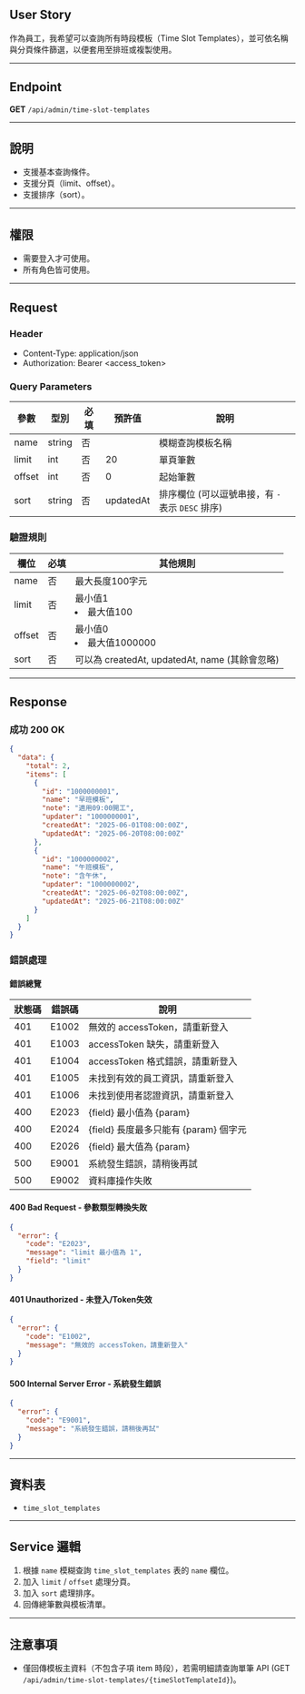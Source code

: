 ## User Story

作為員工，我希望可以查詢所有時段模板（Time Slot Templates），並可依名稱與分頁條件篩選，以便套用至排班或複製使用。

---

## Endpoint

**GET** `/api/admin/time-slot-templates`

---

## 說明

- 支援基本查詢條件。
- 支援分頁（limit、offset）。
- 支援排序（sort）。

---

## 權限

- 需要登入才可使用。
- 所有角色皆可使用。

---

## Request

### Header

- Content-Type: application/json
- Authorization: Bearer <access_token>

### Query Parameters

| 參數   | 型別   | 必填 | 預許值    | 說明                                             |
| ------ | ------ | ---- | --------- | ------------------------------------------------ |
| name   | string | 否   |           | 模糊查詢模板名稱                                 |
| limit  | int    | 否   | 20        | 單頁筆數                                         |
| offset | int    | 否   | 0         | 起始筆數                                         |
| sort   | string | 否   | updatedAt | 排序欄位 (可以逗號串接，有 `-` 表示 `DESC` 排序) |

### 驗證規則

| 欄位   | 必填 | 其他規則                                       |
| ------ | ---- | ---------------------------------------------- |
| name   | 否   | 最大長度100字元                                |
| limit  | 否   | 最小值1<li>最大值100                           |
| offset | 否   | 最小值0<li>最大值1000000                       |
| sort   | 否   | 可以為 createdAt, updatedAt, name (其餘會忽略) |

---

## Response

### 成功 200 OK

```json
{
  "data": {
    "total": 2,
    "items": [
      {
        "id": "1000000001",
        "name": "早班模板",
        "note": "適用09:00開工",
        "updater": "1000000001",
        "createdAt": "2025-06-01T08:00:00Z",
        "updatedAt": "2025-06-20T08:00:00Z"
      },
      {
        "id": "1000000002",
        "name": "午班模板",
        "note": "含午休",
        "updater": "1000000002",
        "createdAt": "2025-06-02T08:00:00Z",
        "updatedAt": "2025-06-21T08:00:00Z"
      }
    ]
  }
}
```

### 錯誤處理

#### 錯誤總覽

| 狀態碼 | 錯誤碼 | 說明                                  |
| ------ | ------ | ------------------------------------- |
| 401    | E1002  | 無效的 accessToken，請重新登入        |
| 401    | E1003  | accessToken 缺失，請重新登入          |
| 401    | E1004  | accessToken 格式錯誤，請重新登入      |
| 401    | E1005  | 未找到有效的員工資訊，請重新登入      |
| 401    | E1006  | 未找到使用者認證資訊，請重新登入      |
| 400    | E2023  | {field} 最小值為 {param}              |
| 400    | E2024  | {field} 長度最多只能有 {param} 個字元 |
| 400    | E2026  | {field} 最大值為 {param}              |
| 500    | E9001  | 系統發生錯誤，請稍後再試              |
| 500    | E9002  | 資料庫操作失敗                        |

#### 400 Bad Request - 參數類型轉換失敗

```json
{
  "error": {
    "code": "E2023",
    "message": "limit 最小值為 1",
    "field": "limit"
  }
}
```

#### 401 Unauthorized - 未登入/Token失效

```json
{
  "error": {
    "code": "E1002",
    "message": "無效的 accessToken，請重新登入"
  }
}
```

#### 500 Internal Server Error - 系統發生錯誤

```json
{
  "error": {
    "code": "E9001",
    "message": "系統發生錯誤，請稍後再試"
  }
}
```

---

## 資料表

- `time_slot_templates`

---

## Service 邏輯

1. 根據 `name` 模糊查詢 `time_slot_templates` 表的 `name` 欄位。
2. 加入 `limit` / `offset` 處理分頁。
3. 加入 `sort` 處理排序。
4. 回傳總筆數與模板清單。

---

## 注意事項

- 僅回傳模板主資料（不包含子項 item 時段），若需明細請查詢單筆 API (GET `/api/admin/time-slot-templates/{timeSlotTemplateId}`)。
